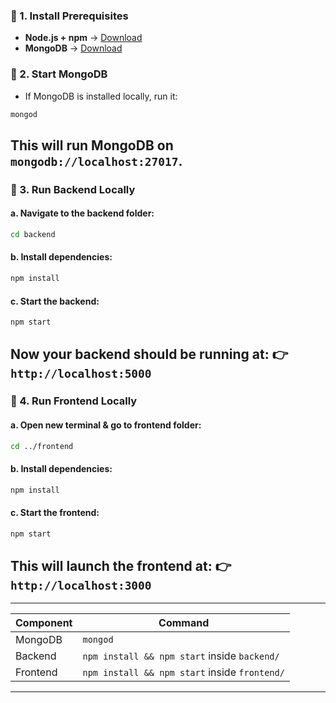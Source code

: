 ### 🔹 1. **Install Prerequisites**
* **Node.js + npm** → [Download](https://nodejs.org/)
* **MongoDB** → [Download](https://www.mongodb.com/try/download/community)
### 🔹 2. **Start MongoDB**
* If MongoDB is installed locally, run it:
```bash
mongod
```
This will run MongoDB on `mongodb://localhost:27017`.
---
### 🔹 3. **Run Backend Locally**

#### a. Navigate to the backend folder:

```bash
cd backend
```

#### b. Install dependencies:

```bash
npm install
```
#### c. Start the backend:

```bash
npm start
```
Now your backend should be running at:
👉 `http://localhost:5000`
---
### 🔹 4. **Run Frontend Locally**
#### a. Open new terminal & go to frontend folder:
```bash
cd ../frontend
```
#### b. Install dependencies:
```bash
npm install
```
#### c. Start the frontend:
```bash
npm start
```
This will launch the frontend at:
👉 `http://localhost:3000`
---
---
| Component | Command                                       |
| --------- | --------------------------------------------- |
| MongoDB   | `mongod`                                      |
| Backend   | `npm install && npm start` inside `backend/`  |
| Frontend  | `npm install && npm start` inside `frontend/` |

---
